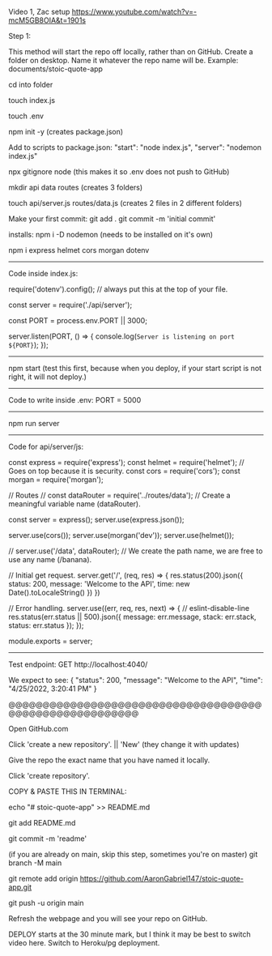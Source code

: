 Video 1, Zac setup https://www.youtube.com/watch?v=-mcM5GB8OIA&t=1901s


Step 1:

This method will start the repo off locally, rather than on GitHub.
Create a folder on desktop. Name it whatever the repo name will be.
Example: documents/stoic-quote-app


cd into folder


touch index.js


touch .env


npm init -y (creates package.json) 


Add to scripts to package.json:
    "start": "node index.js",
    "server": "nodemon index.js"


npx gitignore node (this makes it so .env does not push to GitHub)


mkdir api data routes (creates 3 folders)


touch api/server.js routes/data.js (creates 2 files in 2 different folders)


Make your first commit:
git add .
git commit -m 'initial commit'


installs:
npm i -D nodemon (needs to be installed on it's own)


npm i express helmet cors morgan dotenv


_________________________________


Code inside index.js:


require('dotenv').config();  // always put this at the top of your file.

const server = require('./api/server');

const PORT = process.env.PORT || 3000;



server.listen(PORT, () => {
    console.log(`Server is listening on port ${PORT}`);
});


__________________________________



npm start (test this first, because when you deploy, if your start script is not right, it will not deploy.)



_______________________________________


Code to write inside .env:
PORT = 5000


_______________________________________


npm run server


_______________________________________


Code for api/server/js:


const express = require('express');
const helmet = require('helmet');   // Goes on top because it is security. 
const cors = require('cors');
const morgan = require('morgan');

// Routes
// const dataRouter = require('../routes/data');  // Create a meaningful variable name (dataRouter).

const server = express();
server.use(express.json());

server.use(cors());
server.use(morgan('dev'));
server.use(helmet());

// server.use('/data', dataRouter); // We create the path name, we are free to use any name (/banana).


// Initial get request.
server.get('/', (req, res) => {
    res.status(200).json({
        status: 200,
        message: 'Welcome to the API',
        time: new Date().toLocaleString()
    })
})


// Error handling.
server.use((err, req, res, next) => { // eslint-disable-line
    res.status(err.status || 500).json({
        message: err.message,
        stack: err.stack,
        status: err.status
    });
});


module.exports = server;



______________________________________________




Test endpoint: 
GET http://localhost:4040/

We expect to see:
{
  "status": 200,
  "message": "Welcome to the API",
  "time": "4/25/2022, 3:20:41 PM"
}



@@@@@@@@@@@@@@@@@@@@@@@@@@@@@@@@@@@@@@@@@@@@@@@@@@@@@@@@


Open GitHub.com


Click 'create a new repository'. || 'New' (they change it with updates)


Give the repo the exact name that you have named it locally.


Click 'create repository'.


COPY & PASTE THIS IN TERMINAL:


echo "# stoic-quote-app" >> README.md


git add README.md


git commit -m 'readme'


(if you are already on main, skip this step, sometimes you're on master)
git branch -M main  


git remote add origin https://github.com/AaronGabriel147/stoic-quote-app.git


git push -u origin main



Refresh the webpage and you will see your repo on GitHub. 




DEPLOY starts at the 30 minute mark, but I think it may be best to switch video here.
Switch to Heroku/pg deployment.